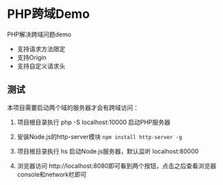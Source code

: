 # PHP跨域Demo

PHP解决跨域问题demo

- 支持请求方法限定
- 支持Origin
- 支持自定义请求头

## 测试

本项目需要启动两个域的服务器才会有跨域访问：

1. 项目根目录执行 php -S localhost:10000 启动PHP服务器
2. 安装Node.js的http-server模块 `npm install http-server -g`

3. 项目根目录执行 hs 启动Node.js服务器，默认监听 localhost:80000
4. 浏览器访问 http://localhost:8080即可看到两个按钮，点击之后查看浏览器console和network栏即可

